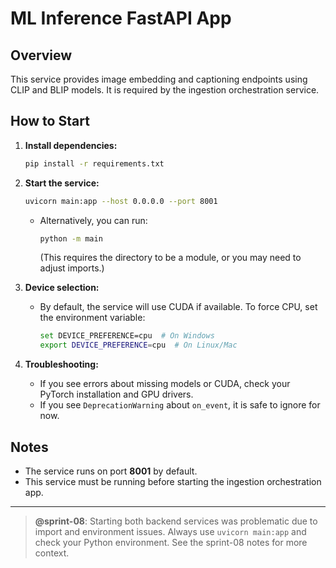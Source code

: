 # ML Inference FastAPI App

## Overview
This service provides image embedding and captioning endpoints using CLIP and BLIP models. It is required by the ingestion orchestration service.

## How to Start

1. **Install dependencies:**
   ```bash
   pip install -r requirements.txt
   ```

2. **Start the service:**
   ```bash
   uvicorn main:app --host 0.0.0.0 --port 8001
   ```
   - Alternatively, you can run:
     ```bash
     python -m main
     ```
     (This requires the directory to be a module, or you may need to adjust imports.)

3. **Device selection:**
   - By default, the service will use CUDA if available. To force CPU, set the environment variable:
     ```bash
     set DEVICE_PREFERENCE=cpu  # On Windows
     export DEVICE_PREFERENCE=cpu  # On Linux/Mac
     ```

4. **Troubleshooting:**
   - If you see errors about missing models or CUDA, check your PyTorch installation and GPU drivers.
   - If you see `DeprecationWarning` about `on_event`, it is safe to ignore for now.

## Notes
- The service runs on port **8001** by default.
- This service must be running before starting the ingestion orchestration app.

---

> **@sprint-08**: Starting both backend services was problematic due to import and environment issues. Always use `uvicorn main:app` and check your Python environment. See the sprint-08 notes for more context. 